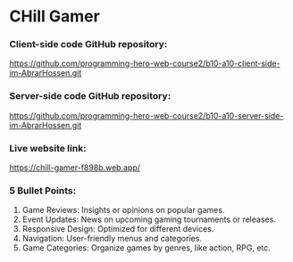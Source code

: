 # CHill Gamer

### Client-side code GitHub repository:
https://github.com/programming-hero-web-course2/b10-a10-client-side-im-AbrarHossen.git

### Server-side code GitHub repository:
https://github.com/programming-hero-web-course2/b10-a10-server-side-im-AbrarHossen.git

### Live website link:
https://chill-gamer-f898b.web.app/

### 5 Bullet Points:

1. Game Reviews: Insights or opinions on popular games.
2. Event Updates: News on upcoming gaming tournaments or releases.
3. Responsive Design: Optimized for different devices.
4. Navigation: User-friendly menus and categories.
5. Game Categories: Organize games by genres, like action, RPG, etc.